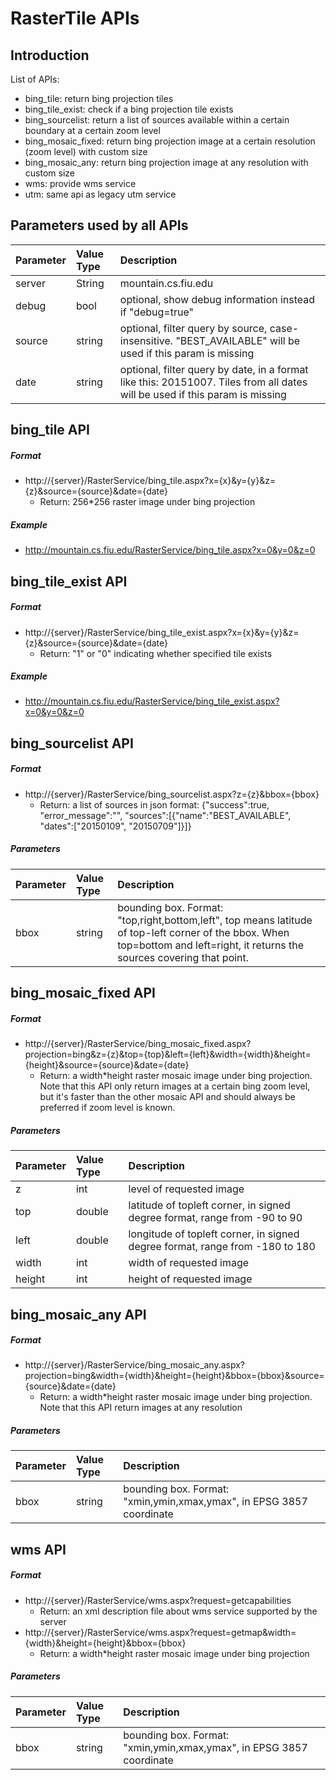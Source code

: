 # RasterTile APIs

## Introduction
List of APIs:
- bing_tile: return bing projection tiles
- bing_tile_exist: check if a bing projection tile exists
- bing_sourcelist: return a list of sources available within a certain boundary at a certain zoom level
- bing_mosaic_fixed: return bing projection image at a certain resolution (zoom level) with custom size
- bing_mosaic_any: return bing projection image at any resolution with custom size
- wms: provide wms service
- utm: same api as legacy utm service

## Parameters used by all APIs
Parameter   | Value Type | Description
:--------   | :--------- | :----------
server      | String     | mountain.cs.fiu.edu
debug       | bool       | optional, show debug information instead if "debug=true"
source      | string     | optional, filter query by source, case-insensitive. "BEST_AVAILABLE" will be used if this param is missing
date        | string     | optional, filter query by date, in a format like this: 20151007. Tiles from all dates will be used if this param is missing

## bing_tile API
##### Format
- http://{server}/RasterService/bing_tile.aspx?x={x}&y={y}&z={z}&source={source}&date={date}
    - Return: 256*256 raster image under bing projection

##### Example
- http://mountain.cs.fiu.edu/RasterService/bing_tile.aspx?x=0&y=0&z=0

## bing_tile_exist API
##### Format
- http://{server}/RasterService/bing_tile_exist.aspx?x={x}&y={y}&z={z}&source={source}&date={date}
    - Return: "1" or "0" indicating whether specified tile exists

##### Example
- http://mountain.cs.fiu.edu/RasterService/bing_tile_exist.aspx?x=0&y=0&z=0

## bing_sourcelist API
##### Format
- http://{server}/RasterService/bing_sourcelist.aspx?z={z}&bbox={bbox}
	- Return: a list of sources in json format: {"success":true, "error_message":"", "sources":[{"name":"BEST_AVAILABLE", "dates":["20150109", "20150709"]}]}

##### Parameters
Parameter   | Value Type | Description
:--------   | :--------- | :----------
bbox        | string     | bounding box. Format: "top,right,bottom,left", top means latitude of top-left corner of the bbox. When top=bottom and left=right, it returns the sources covering that point.

## bing_mosaic_fixed API
##### Format
- http://{server}/RasterService/bing_mosaic_fixed.aspx?projection=bing&z={z}&top={top}&left={left}&width={width}&height={height}&source={source}&date={date}
	- Return: a width*height raster mosaic image under bing projection. Note that this API only return images at a certain bing zoom level, but it's faster than the other mosaic API and should always be preferred if zoom level is known.

##### Parameters
Parameter   | Value Type | Description
:--------   | :--------- | :----------
z           | int        | level of requested image
top         | double     | latitude of topleft corner, in signed degree format, range from -90 to 90
left        | double     | longitude of topleft corner, in signed degree format, range from -180 to 180
width       | int        | width of requested image
height      | int        | height of requested image

## bing_mosaic_any API
##### Format
- http://{server}/RasterService/bing_mosaic_any.aspx?projection=bing&width={width}&height={height}&bbox={bbox}&source={source}&date={date}
	- Return: a width*height raster mosaic image under bing projection. Note that this API return images at any resolution

##### Parameters
Parameter   | Value Type | Description
:--------   | :--------- | :----------
bbox        | string     | bounding box. Format: "xmin,ymin,xmax,ymax", in EPSG 3857 coordinate

## wms API
##### Format
- http://{server}/RasterService/wms.aspx?request=getcapabilities
	- Return: an xml description file about wms service supported by the server
- http://{server}/RasterService/wms.aspx?request=getmap&width={width}&height={height}&bbox={bbox}
	- Return: a width*height raster mosaic image under bing projection

##### Parameters
Parameter   | Value Type | Description
:--------   | :--------- | :----------
bbox        | string     | bounding box. Format: "xmin,ymin,xmax,ymax", in EPSG 3857 coordinate
